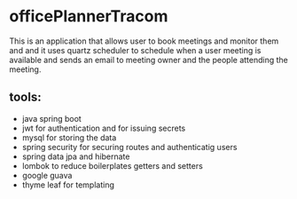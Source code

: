 # officePlannerTracom


This is an application that allows user to book meetings and monitor them and and it uses quartz scheduler to schedule when a user meeting is available and sends an email to meeting owner and the people attending the meeting.

## tools:

- java spring boot
- jwt for authentication and for issuing secrets
- mysql for storing the data
- spring security for securing routes and authenticatig users
- spring data jpa and hibernate
- lombok to reduce boilerplates getters and setters
- google guava 
- thyme leaf for templating
